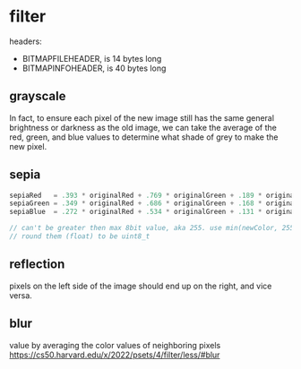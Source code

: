 # filter

headers:

- BITMAPFILEHEADER, is 14 bytes long
- BITMAPINFOHEADER, is 40 bytes long

## grayscale

In fact, to ensure each pixel of the new image still has the same general brightness or darkness as the old image, we can take the average of the red, green, and blue values to determine what shade of grey to make the new pixel.

## sepia

```c
sepiaRed   = .393 * originalRed + .769 * originalGreen + .189 * originalBlue
sepiaGreen = .349 * originalRed + .686 * originalGreen + .168 * originalBlue
sepiaBlue  = .272 * originalRed + .534 * originalGreen + .131 * originalBlue

// can't be greater then max 8bit value, aka 255. use min(newColor, 255)
// round them (float) to be uint8_t 
```

## reflection

pixels on the left side of the image should end up on the right, and vice versa.

## blur

value by averaging the color values of neighboring pixels
<https://cs50.harvard.edu/x/2022/psets/4/filter/less/#blur>
